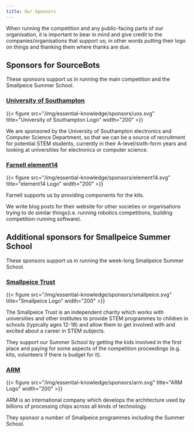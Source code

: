 ```yaml
---
title: Our Sponsors
---
```


When running the competition and any public-facing parts of our organisation, it is important to bear in mind and give credit to the companies/organisations that support us; in other words putting their logo on things and thanking them where thanks are due.

## Sponsors for SourceBots

These sponsors support us in running the main competition and the Smallpeice Summer School.

### [University of Southampton][uos-website]

{{< figure src="/img/essential-knowledge/sponsors/uos.svg" title="University of Southampton Logo" width="200" >}}

We are sponsored by the University of Southampton electronics and Computer Science Department, so that we can be a source of recruitment for potential STEM students, currently in their A-level/sixth-form years and looking at universities for electronics or computer science.

### [Farnell element14][farnell-website]

{{< figure src="/img/essential-knowledge/sponsors/element14.svg" title="element14 Logo" width="200" >}}

Farnell supports us by providing components for the kits.

We write blog posts for their website for other societies or organisations trying to do similar things(i.e. running robotics competitions, building competition-running software).

## Additional sponsors for Smallpeice Summer School

These sponsors support us in running the week-long Smallpeice Summer School.

### [Smallpeice Trust][smallpeice-website]

{{< figure src="/img/essential-knowledge/sponsors/smallpeice.svg" title="Smallpeice Logo" width="200" >}}

The Smallpeice Trust is an independent charity which works with universities and other institutes to provide STEM programmes to children in schools (typically ages 12-18) and allow them to get involved with and excited about a career in STEM subjects.

They support our Summer School by getting the kids involved in the first place and paying for some aspects of the competition proceedings (e.g. kits, volunteers if there is budget for it).

### [ARM][arm-website]

{{< figure src="/img/essential-knowledge/sponsors/arm.svg" title="ARM Logo" width="200" >}}

ARM is an international company which develops the architecture used by billions of processing chips across all kinds of technology.

They sponsor a number of Smallpeice programmes including the Summer School.

[uos-website]: https://www.ecs.soton.ac.uk/about
[farnell-website]: http://uk.farnell.com/about-us
[smallpeice-website]: https://www.smallpeicetrust.org.uk/about-us
[arm-website]: https://www.arm.com/company
